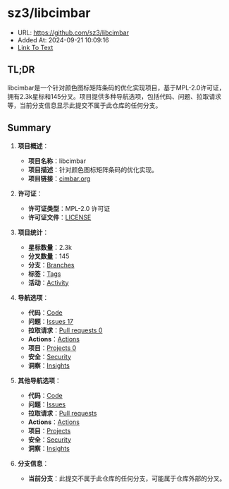 # sz3/libcimbar
- URL: https://github.com/sz3/libcimbar
- Added At: 2024-09-21 10:09:16
- [Link To Text](2024-09-21-sz3-libcimbar_raw.md)

## TL;DR
libcimbar是一个针对颜色图标矩阵条码的优化实现项目，基于MPL-2.0许可证，拥有2.3k星标和145分叉。项目提供多种导航选项，包括代码、问题、拉取请求等，当前分支信息显示此提交不属于此仓库的任何分支。

## Summary
1. **项目概述**：
   - **项目名称**：libcimbar
   - **项目描述**：针对颜色图标矩阵条码的优化实现。
   - **项目链接**：[cimbar.org](https://cimbar.org/)

2. **许可证**：
   - **许可证类型**：MPL-2.0 许可证
   - **许可证文件**：[LICENSE](https://github.com/sz3/libcimbar/blob/master/LICENSE)

3. **项目统计**：
   - **星标数量**：2.3k
   - **分叉数量**：145
   - **分支**：[Branches](https://github.com/sz3/libcimbar/branches)
   - **标签**：[Tags](https://github.com/sz3/libcimbar/tags)
   - **活动**：[Activity](https://github.com/sz3/libcimbar/activity)

4. **导航选项**：
   - **代码**：[Code](https://github.com/sz3/libcimbar)
   - **问题**：[Issues 17](https://github.com/sz3/libcimbar/issues)
   - **拉取请求**：[Pull requests 0](https://github.com/sz3/libcimbar/pulls)
   - **Actions**：[Actions](https://github.com/sz3/libcimbar/actions)
   - **项目**：[Projects 0](https://github.com/sz3/libcimbar/projects)
   - **安全**：[Security](https://github.com/sz3/libcimbar/security)
   - **洞察**：[Insights](https://github.com/sz3/libcimbar/pulse)

5. **其他导航选项**：
   - **代码**：[Code](https://github.com/sz3/libcimbar)
   - **问题**：[Issues](https://github.com/sz3/libcimbar/issues)
   - **拉取请求**：[Pull requests](https://github.com/sz3/libcimbar/pulls)
   - **Actions**：[Actions](https://github.com/sz3/libcimbar/actions)
   - **项目**：[Projects](https://github.com/sz3/libcimbar/projects)
   - **安全**：[Security](https://github.com/sz3/libcimbar/security)
   - **洞察**：[Insights](https://github.com/sz3/libcimbar/pulse)

6. **分支信息**：
   - **当前分支**：此提交不属于此仓库的任何分支，可能属于仓库外部的分叉。
